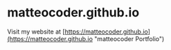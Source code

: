 # matteocoder.github.io
Visit my website at [https://matteocoder.github.io](https://matteocoder.github.io "matteocoder Portfolio")
